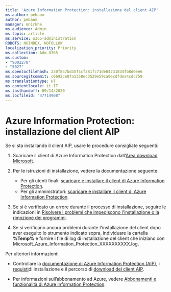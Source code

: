 ```yaml
---
title: 'Azure Information Protection: installazione del client AIP'
ms.author: pebaum
author: pebaum
manager: mnirkhe
ms.audience: Admin
ms.topic: article
ms.service: o365-administration
ROBOTS: NOINDEX, NOFOLLOW
localization_priority: Priority
ms.collection: Adm_O365
ms.custom:
- "9002278"
- "5027"
ms.openlocfilehash: 230f857bd35f4cf381fc71de04231834fb8d0ee6
ms.sourcegitcommit: c6692ce0fa1358ec3529e59ca0ecdfdea4cdc759
ms.translationtype: HT
ms.contentlocale: it-IT
ms.lasthandoff: 09/14/2020
ms.locfileid: "47714908"
---
```

# <a name="azure-information-protection-aip-client-installation"></a>Azure Information Protection: installazione del client AIP

Se si sta installando il client AIP, usare le procedure consigliate seguenti:

1. Scaricare il client di Azure Information Protection dall'[Area download Microsoft](https://www.microsoft.com/download/details.aspx?id=53018).

2. Per le istruzioni di installazione, vedere la documentazione seguente:

    - Per gli utenti finali: [scaricare e installare il client di Azure Information Protection](https://docs.microsoft.com/azure/information-protection/rms-client/install-client-app).
    - Per gli amministratori: [scaricare e installare il client di Azure Information Protection](https://docs.microsoft.com/azure/information-protection/rms-client/client-admin-guide-install).

3. Se si è verificato un errore durante il processo di installazione, seguire le indicazioni in [Risolvere i problemi che impediscono l'installazione o la rimozione dei programmi](https://support.microsoft.com/help/17588/windows-fix-problems-that-block-programs-being-installed-or-removed).

4. Se si verificano ancora problemi durante l'installazione del client dopo aver eseguito lo strumento indicato sopra, individuare la cartella **%Temp%** e fornire i file di log di installazione del client che iniziano con Microsoft_Azure_Information_Protection_XXXXXXXXXX.log.

Per ulteriori informazioni:

- Controllare la [documentazione di Azure Information Protection (AIP)](https://docs.microsoft.com/azure/information-protection/what-is-information-protection), i [requisti](https://docs.microsoft.com/azure/information-protection/get-started/requirements)di installazione e il percorso di [download del client AIP](https://www.microsoft.com/download/details.aspx?id=53018).

- Per informazioni sull’abbonamento ad Azure, vedere [Abbonamenti e funzionalità di Azure Information Protection](https://azure.microsoft.com/pricing/details/information-protection).
